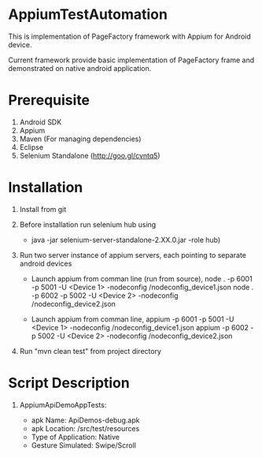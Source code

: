AppiumTestAutomation
====================

This is implementation of PageFactory framework with Appium for Android device.

Current framework provide basic implementation of PageFactory frame and demonstrated on native android application.


Prerequisite
=====================
1. Android SDK
2. Appium
3. Maven (For managing dependencies)
4. Eclipse
5. Selenium Standalone (http://goo.gl/cvntq5)

Installation
=====================
1. Install from git
2. Before installation run selenium hub using
 
	* java -jar selenium-server-standalone-2.XX.0.jar -role hub)

3. Run two server instance of appium servers, each pointing to separate android devices
	
	* Launch appium from comman line (run from source),
	node . -p 6001 -p 5001 -U <Device 1> -nodeconfig <Project directory>/nodeconfig_device1.json
	node . -p 6002 -p 5002 -U <Device 2> -nodeconfig <Project directory>/nodeconfig_device2.json
	
	* Launch appium from comman line,
	appium -p 6001 -p 5001 -U <Device 1> -nodeconfig <Project directory>/nodeconfig_device1.json
	appium -p 6002 -p 5002 -U <Device 2> -nodeconfig <Project directory>/nodeconfig_device2.json
		 
4. Run "mvn clean test" from project directory

Script Description
=====================
1. AppiumApiDemoAppTests:

	* apk Name: ApiDemos-debug.apk
	* apk Location: /src/test/resources
	* Type of Application: Native
	* Gesture Simulated: Swipe/Scroll

	
